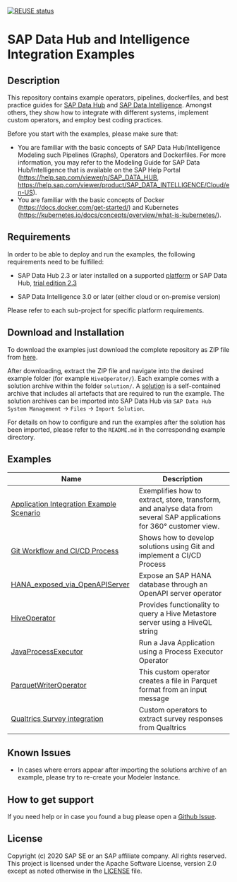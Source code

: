 [![REUSE status](https://api.reuse.software/badge/github.com/SAP-samples/datahub-integration-examples)](https://api.reuse.software/info/github.com/SAP-samples/datahub-integration-examples)

# SAP Data Hub and Intelligence Integration Examples

## Description

This repository contains example operators, pipelines, dockerfiles, and best practice guides for [SAP Data Hub](https://www.sap.com/products/data-hub.html)
and [SAP Data Intelligence](https://www.sap.com/products/data-intelligence.html). Amongst others, they show how to integrate with different systems, implement custom operators, and employ best coding practices.

Before you start with the examples, please make sure that:

- You are familiar with the basic concepts of SAP Data Hub/Intelligence Modeling such Pipelines (Graphs), Operators and Dockerfiles.  For more information, you may refer to the Modeling Guide for SAP Data Hub/Intelligence that is available on the SAP Help Portal (https://help.sap.com/viewer/p/SAP_DATA_HUB, https://help.sap.com/viewer/product/SAP_DATA_INTELLIGENCE/Cloud/en-US).
- You are familiar with the basic concepts of Docker (https://docs.docker.com/get-started/) and Kubernetes (https://kubernetes.io/docs/concepts/overview/what-is-kubernetes/).

## Requirements

In order to be able to deploy and run the examples, the following requirements need to be fulfilled:

- SAP Data Hub 2.3 or later installed on a supported [platform](https://support.sap.com/content/dam/launchpad/en_us/pam/pam-essentials/SAP_Data_Hub_2_PAM.pdf) or SAP Data Hub, [trial edition 2.3](https://blogs.sap.com/2018/04/26/sap-data-hub-trial-edition/)

- SAP Data Intelligence 3.0 or later (either cloud or on-premise version)

Please refer to each sub-project for specific platform requirements.

## Download and Installation

To download the examples just download the complete repository as ZIP file from [here](https://github.com/SAP/datahub-integration-examples/archive/master.zip).

After downloading, extract the ZIP file and navigate into the desired example folder (for example `HiveOperator/`). Each example comes with a solution archive within the folder `solution/`. A [solution](https://blogs.sap.com/2018/12/05/building-sap-data-hub-solutions-aka-vsolutions/) is a self-contained archive that includes all artefacts that are required to run the example. The solution archives can be imported into SAP Data Hub via `SAP Data Hub System Management` -> `Files` -> `Import Solution`.

For details on how to configure and run the examples after the solution has been imported, please refer to the `README.md` in the corresponding example directory.


## Examples

| Name                                                              | Description                                                |
|-------------------------------------------------------------------|------------------------------------------------------------|
| [Application Integration Example Scenario](/AppIntegrationExample)| Exemplifies how to extract, store, transform, and analyse data from several SAP applications for 360° customer view. |
| [Git Workflow and CI/CD Process](./GitWorkflow)                    | Shows how to develop solutions using Git and implement a CI/CD Process |
| [HANA_exposed_via_OpenAPIServer](/HANA_exposed_via_OpenAPIServer) | Expose an SAP HANA database through an OpenAPI server operator |
| [HiveOperator](/HiveOperator)                                     | Provides functionality to query a Hive Metastore server using a HiveQL string |
| [JavaProcessExecutor](/JavaProcessExecutor)                       | Run a Java Application using a Process Executor Operator |
| [ParquetWriterOperator](/ParquetWriterOperator)                   | This custom operator creates a file in Parquet format from an input message |
| [Qualtrics Survey integration](/QualtricsIntegration)                   | Custom operators to extract survey responses from Qualtrics |

## Known Issues

- In cases where errors appear after importing the solutions archive of an example, please try to re-create your Modeler Instance.

## How to get support

If you need help or in case you found a bug please open a [Github Issue](https://github.com/SAP/datahub-integration-examples/issues).

## License

Copyright (c) 2020 SAP SE or an SAP affiliate company. All rights reserved. This project is licensed under the Apache Software License, version 2.0 except as noted otherwise in the [LICENSE](LICENSES/Apache-2.0.txt) file.
